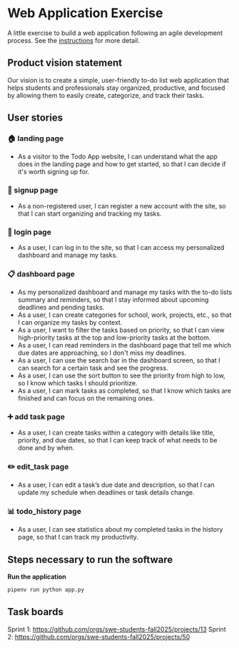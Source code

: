 # Web Application Exercise

A little exercise to build a web application following an agile development process. See the [instructions](instructions.md) for more detail.

## Product vision statement

Our vision is to create a simple, user-friendly to-do list web application that helps students and professionals stay organized, productive, and focused by allowing them to easily create, categorize, and track their tasks.

## User stories
### 🏠 landing page
- As a visitor to the Todo App website, I can understand what the app does in the landing page and how to get started, so that I can decide if it's worth signing up for.
  
### 📝 signup page
- As a non-registered user, I can register a new account with the site, so that I can start organizing and tracking my tasks.
  
### 🔐 login page
- As a user, I can log in to the site, so that I can access my personalized dashboard and manage my tasks.
  
### 📋 dashboard page
- As my personalized dashboard and manage my tasks with the to-do lists summary and reminders, so that I stay informed about upcoming deadlines and pending tasks.
- As a user, I can create categories for school, work, projects, etc., so that I can organize my tasks by context.
- As a user, I want to filter the tasks based on priority, so that I can view high-priority tasks at the top and low-priority tasks at the bottom.
- As a user, I can read reminders in the dashboard page that tell me which due dates are approaching, so I don't miss my deadlines.
- As a user, I can use the search bar in the dashboard screen, so that I can search for a certain task and see the progress.
- As a user, I can use the sort button to see the priority from high to low, so I know which tasks I should prioritize.
- As a user, I can mark tasks as completed, so that I know which tasks are finished and can focus on the remaining ones.
  
### ➕ add task page
- As a user, I can create tasks within a category with details like title, priority, and due dates, so that I can keep track of what needs to be done and by when.
  
### ✏️ edit_task page
- As a user, I can edit a task’s due date and description, so that I can update my schedule when deadlines or task details change.
  
### 📊 todo_history page
- As a user, I can see statistics about my completed tasks in the history page, so that I can track my productivity.


## Steps necessary to run the software

**Run the application**
   ```bash
   pipenv run python app.py
   ```
## Task boards

Sprint 1: https://github.com/orgs/swe-students-fall2025/projects/13
Sprint 2: https://github.com/orgs/swe-students-fall2025/projects/50
